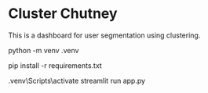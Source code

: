 # Cluster Chutney
This is a dashboard for user segmentation using clustering.

python -m venv .venv

pip install -r requirements.txt

.venv\Scripts\activate
streamlit run app.py

